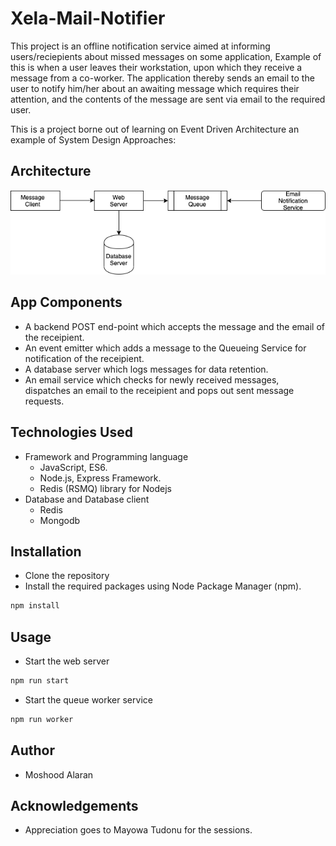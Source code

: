 # Xela-Mail-Notifier

This project is an offline notification service aimed at informing users/reciepients about missed messages on some application, Example of this is when a user leaves their workstation, upon which they receive a message from a co-worker. The application thereby sends an email to the user to notify him/her about an awaiting message which requires their attention, and the contents of the message are sent via email to the required user.

This is a project borne out of learning on Event Driven Architecture an example of System Design Approaches:

## Architecture

<img src='xela-notification-service.png'></img>

## App Components

- A backend POST end-point which accepts the message and the email of the receipient.
- An event emitter which adds a message to the Queueing Service for notification of the receipient.
- A database server which logs messages for data retention.
- An email service which checks for newly received messages, dispatches an email to the receipient and pops out sent message requests.

## Technologies Used

- Framework and Programming language
  - JavaScript, ES6.
  - Node.js, Express Framework.
  - Redis (RSMQ) library for Nodejs
- Database and Database client
  - Redis
  - Mongodb

## Installation

- Clone the repository
- Install the required packages using Node Package Manager (npm).

```bash
npm install
```

## Usage

- Start the web server

```bash
npm run start
```

- Start the queue worker service

```bash
npm run worker
```

## Author

- Moshood Alaran

## Acknowledgements

- Appreciation goes to Mayowa Tudonu for the sessions.
